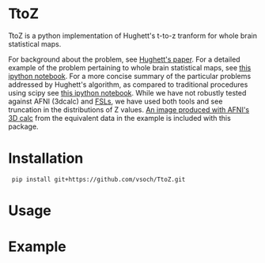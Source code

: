 # TtoZ

TtoZ is a python implementation of Hughett's t-to-z tranform for whole brain statistical maps. 

For background about the problem, see [Hughett's paper](doc/JStats_Hughett.pdf). For a detailed example of the problem pertaining to whole brain statistical maps, see [this ipython notebook](http://nbviewer.ipython.org/github/vsoch/TtoZ/blob/master/doc/t_to_z_procedure.ipynb). For a more concise summary of the particular problems addressed by Hughett's algorithm, as compared to traditional procedures using scipy see [this ipython notebook](http://nbviewer.ipython.org/github/vsoch/TtoZ/blob/master/doc/TtoZ_method_comparison.ipynb).  While we have not robustly tested against AFNI (3dcalc) and [FSLs](http://www.fmrib.ox.ac.uk/analysis/techrep/tr08ss1/tr08ss1.pdf), we have used both tools and see truncation in the distributions of Z values. [An image produced with AFNI's 3D calc](example/zstat_afni.nii) from the equivalent data in the example is included with this package.

# Installation

     pip install git+https://github.com/vsoch/TtoZ.git

# Usage


# Example

